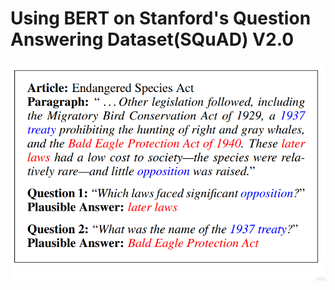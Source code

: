 # Using BERT on Stanford's Question Answering Dataset(SQuAD) V2.0
![](images/1*Tqibs5z0zCntcK6kCpziaA.png)